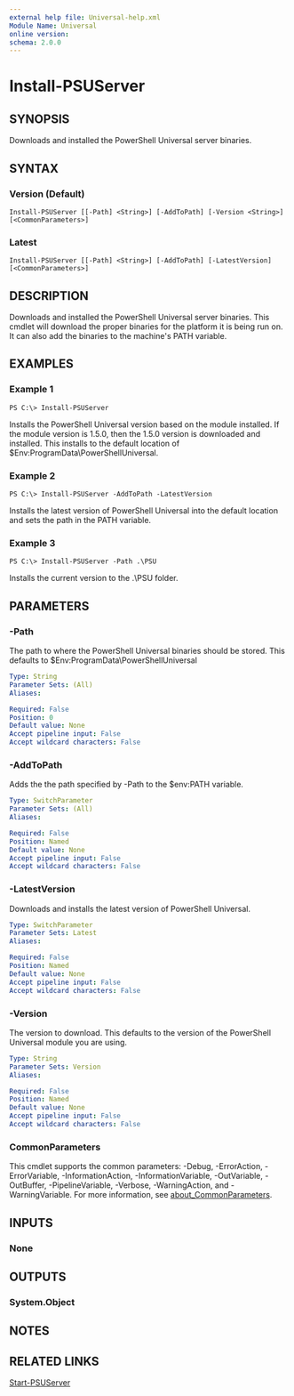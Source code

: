 ```yaml
---
external help file: Universal-help.xml
Module Name: Universal
online version:
schema: 2.0.0
---
```


# Install-PSUServer

## SYNOPSIS

Downloads and installed the PowerShell Universal server binaries. 

## SYNTAX

### Version (Default)
```
Install-PSUServer [[-Path] <String>] [-AddToPath] [-Version <String>] [<CommonParameters>]
```

### Latest
```
Install-PSUServer [[-Path] <String>] [-AddToPath] [-LatestVersion] [<CommonParameters>]
```

## DESCRIPTION

Downloads and installed the PowerShell Universal server binaries. This cmdlet will download the proper binaries for the platform it is being run on. It can also add the binaries to the machine's PATH variable. 

## EXAMPLES

### Example 1
```
PS C:\> Install-PSUServer
```

Installs the PowerShell Universal version based on the module installed. If the module version is 1.5.0, then the 1.5.0 version is downloaded and installed. This installs to the default location of $Env:ProgramData\PowerShellUniversal. 

### Example 2
```
PS C:\> Install-PSUServer -AddToPath -LatestVersion
```

Installs the latest version of PowerShell Universal into the default location and sets the path in the PATH variable. 

### Example 3
```
PS C:\> Install-PSUServer -Path .\PSU
```

Installs the current version to the .\PSU folder. 

## PARAMETERS

### -Path

The path to where the PowerShell Universal binaries should be stored. This defaults to $Env:ProgramData\PowerShellUniversal

```yaml
Type: String
Parameter Sets: (All)
Aliases:

Required: False
Position: 0
Default value: None
Accept pipeline input: False
Accept wildcard characters: False
```

### -AddToPath

Adds the the path specified by -Path to the $env:PATH variable. 

```yaml
Type: SwitchParameter
Parameter Sets: (All)
Aliases:

Required: False
Position: Named
Default value: None
Accept pipeline input: False
Accept wildcard characters: False
```

### -LatestVersion

Downloads and installs the latest version of PowerShell Universal. 

```yaml
Type: SwitchParameter
Parameter Sets: Latest
Aliases:

Required: False
Position: Named
Default value: None
Accept pipeline input: False
Accept wildcard characters: False
```

### -Version

The version to download. This defaults to the version of the PowerShell Universal module you are using. 

```yaml
Type: String
Parameter Sets: Version
Aliases:

Required: False
Position: Named
Default value: None
Accept pipeline input: False
Accept wildcard characters: False
```

### CommonParameters
This cmdlet supports the common parameters: -Debug, -ErrorAction, -ErrorVariable, -InformationAction, -InformationVariable, -OutVariable, -OutBuffer, -PipelineVariable, -Verbose, -WarningAction, and -WarningVariable. For more information, see [about_CommonParameters](http://go.microsoft.com/fwlink/?LinkID=113216).

## INPUTS

### None
## OUTPUTS

### System.Object
## NOTES

## RELATED LINKS

[Start-PSUServer](Start-PSUServer)